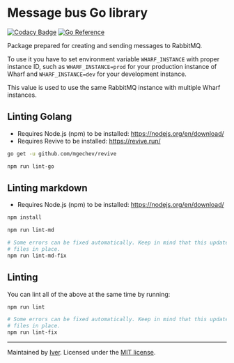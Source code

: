 # Message bus Go library

[![Codacy Badge](https://app.codacy.com/project/badge/Grade/f31b8bb8960d49af8284c5f8c50890bf)](https://www.codacy.com/gh/iver-wharf/messagebus-go/dashboard?utm_source=github.com&amp;utm_medium=referral&amp;utm_content=iver-wharf/messagebus-go&amp;utm_campaign=Badge_Grade)
[![Go Reference](https://pkg.go.dev/badge/github.com/iver-wharf/messagebus-go)](https://pkg.go.dev/github.com/iver-wharf/messagebus-go)

Package prepared for creating and sending messages to RabbitMQ.

To use it you have to set environment variable `WHARF_INSTANCE` with proper
instance ID, such as `WHARF_INSTANCE=prod` for your production instance of
Wharf and `WHARF_INSTANCE=dev` for your development instance.

This value is used to use the same RabbitMQ instance with multiple Wharf
instances.

## Linting Golang

- Requires Node.js (npm) to be installed: <https://nodejs.org/en/download/>
- Requires Revive to be installed: <https://revive.run/>

```sh
go get -u github.com/mgechev/revive
```

```sh
npm run lint-go
```

## Linting markdown

- Requires Node.js (npm) to be installed: <https://nodejs.org/en/download/>

```sh
npm install

npm run lint-md

# Some errors can be fixed automatically. Keep in mind that this updates the
# files in place.
npm run lint-md-fix
```

## Linting

You can lint all of the above at the same time by running:

```sh
npm run lint

# Some errors can be fixed automatically. Keep in mind that this updates the
# files in place.
npm run lint-fix
```

---

Maintained by [Iver](https://www.iver.com/en).
Licensed under the [MIT license](./LICENSE).
